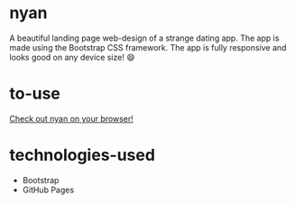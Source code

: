 # nyan

A beautiful landing page web-design of a strange dating app. The app is made using the Bootstrap CSS framework. The app is fully responsive and looks good on any device size! :smile:

# to-use

[Check out nyan on your browser!](https://cyrusroy001.github.io/nyan/)

# technologies-used

- Bootstrap
- GitHub Pages
